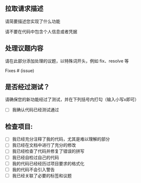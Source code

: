 ## 拉取请求描述

请简要描述您实现了什么功能

请不要在代码中包含个人信息或者凭据

## 处理议题内容

请在此部分添加处理的议题，以特殊词开头，例如 fix、resolve 等

Fixes # (issue)

## 是否经过测试？

请确保您的新功能经过了测试，并在下列括号内打勾（输入小写x即可）

- [ ] 我确认代码已经测试通过

## 检查项目:

- [ ] 我已经充分注释了我的代码，尤其是难以理解的部分
- [ ] 我已经在文档中进行了充分的修改
- [ ] 我已经检查了代码并修复了错误的拼写
- [ ] 我已经自检过自己的代码
- [ ] 我的代码已经经历过项目要求的格式化
- [ ] 我的代码不会引入警告
- [ ] 我已经关联了必要的标签和议题

